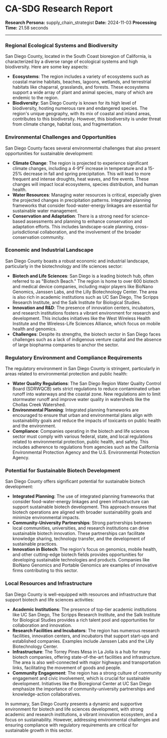 # CA-SDG Research Report

**Research Persona:** supply_chain_strategist
**Date:** 2024-11-03
**Processing Time:** 21.58 seconds

---

### Regional Ecological Systems and Biodiversity

San Diego County, located in the South Coast bioregion of California, is characterized by a diverse range of ecological systems and high biodiversity. Here are some key aspects:

- **Ecosystems**: The region includes a variety of ecosystems such as coastal marine habitats, beaches, lagoons, wetlands, and terrestrial habitats like chaparral, grasslands, and forests. These ecosystems support a wide array of plant and animal species, many of which are endemic to the region.
- **Biodiversity**: San Diego County is known for its high level of biodiversity, hosting numerous rare and endangered species. The region's unique geography, with its mix of coastal and inland areas, contributes to this biodiversity. However, this biodiversity is under threat from climate change, habitat loss, and fragmentation.

### Environmental Challenges and Opportunities

San Diego County faces several environmental challenges that also present opportunities for sustainable development:

- **Climate Change**: The region is projected to experience significant climate changes, including a 4-9°F increase in temperature and a 15-25% decrease in fall and spring precipitation. This will lead to more frequent and intense droughts, heat waves, and fire events. These changes will impact local ecosystems, species distribution, and human health.
- **Water Resources**: Managing water resources is critical, especially given the projected changes in precipitation patterns. Integrated planning frameworks that consider food-water-energy linkages are essential for sustainable water management.
- **Conservation and Adaptation**: There is a strong need for science-based assessments and planning to enhance conservation and adaptation efforts. This includes landscape-scale planning, cross-jurisdictional collaboration, and the involvement of the broader conservation community.

### Economic and Industrial Landscape

San Diego County boasts a robust economic and industrial landscape, particularly in the biotechnology and life sciences sector:

- **Biotech and Life Sciences**: San Diego is a leading biotech hub, often referred to as "Biotech Beach." The region is home to over 600 biotech and medical device companies, including major players like BioNano Genomics, Janssen Labs, and the Lilly Biotechnology Center. The area is also rich in academic institutions such as UC San Diego, The Scripps Research Institute, and the Salk Institute for Biological Studies.
- **Innovation and R&D**: The presence of innovation centers, incubators, and research institutions fosters a vibrant environment for research and development. This includes initiatives like the West Wireless Health Institute and the Wireless-Life Sciences Alliance, which focus on mobile health and genomics.
- **Challenges**: Despite its strengths, the biotech sector in San Diego faces challenges such as a lack of indigenous venture capital and the absence of large biopharma companies to anchor the sector.

### Regulatory Environment and Compliance Requirements

The regulatory environment in San Diego County is stringent, particularly in areas related to environmental protection and public health:

- **Water Quality Regulations**: The San Diego Region Water Quality Control Board (SDRWQCB) sets strict regulations to reduce contaminated urban runoff into waterways and the coastal zone. New regulations aim to limit stormwater runoff and improve water quality in watersheds like the Chollas Creek Watershed.
- **Environmental Planning**: Integrated planning frameworks are encouraged to ensure that urban and environmental plans align with sustainability goals and reduce the impacts of toxicants on public health and the environment.
- **Compliance**: Companies operating in the biotech and life sciences sector must comply with various federal, state, and local regulations related to environmental protection, public health, and safety. This includes adherence to regulations from agencies such as the California Environmental Protection Agency and the U.S. Environmental Protection Agency.

### Potential for Sustainable Biotech Development

San Diego County offers significant potential for sustainable biotech development:

- **Integrated Planning**: The use of integrated planning frameworks that consider food-water-energy linkages and green infrastructure can support sustainable biotech development. This approach ensures that biotech operations are aligned with broader sustainability goals and minimize environmental impacts.
- **Community-University Partnerships**: Strong partnerships between local communities, universities, and research institutions can drive sustainable biotech innovation. These partnerships can facilitate knowledge sharing, technology transfer, and the development of sustainable practices.
- **Innovation in Biotech**: The region's focus on genomics, mobile health, and other cutting-edge biotech fields provides opportunities for developing sustainable technologies and products. Companies like BioNano Genomics and Portable Genomics are examples of innovative firms contributing to this sector.

### Local Resources and Infrastructure

San Diego County is well-equipped with resources and infrastructure that support biotech and life sciences activities:

- **Academic Institutions**: The presence of top-tier academic institutions like UC San Diego, The Scripps Research Institute, and the Salk Institute for Biological Studies provides a rich talent pool and opportunities for collaboration and innovation.
- **Research Facilities and Incubators**: The region has numerous research facilities, innovation centers, and incubators that support start-ups and established companies. Examples include Janssen Labs and the Lilly Biotechnology Center.
- **Infrastructure**: The Torrey Pines Mesa in La Jolla is a hub for many biotech companies, offering state-of-the-art facilities and infrastructure. The area is also well-connected with major highways and transportation links, facilitating the movement of goods and people.
- **Community Engagement**: The region has a strong culture of community engagement and civic involvement, which is crucial for sustainable development. Initiatives like the Bioregional Center at UC San Diego emphasize the importance of community-university partnerships and knowledge-action collaboratives.

In summary, San Diego County presents a dynamic and supportive environment for biotech and life sciences development, with strong academic and research institutions, a vibrant innovation ecosystem, and a focus on sustainability. However, addressing environmental challenges and ensuring compliance with regulatory requirements are critical for sustainable growth in this sector.